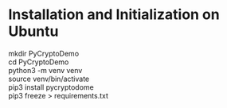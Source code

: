 # Installation and Initialization on Ubuntu
mkdir PyCryptoDemo \
cd PyCryptoDemo \
python3 -m venv venv \
source venv/bin/activate \
pip3 install pycryptodome \
pip3 freeze > requirements.txt
